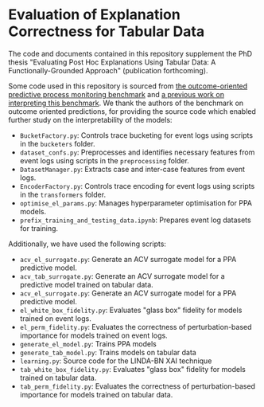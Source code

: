 # Evaluation of Explanation Correctness for Tabular Data
The code and documents contained in this repository supplement the PhD thesis "Evaluating Post Hoc Explanations Using Tabular Data: A Functionally-Grounded Approach" (publication forthcoming).

Some code used in this repository is sourced from <a href="https://github.com/irhete/predictive-monitoring-benchmark">the outcome-oriented predictive process monitoring benchmark</a> and <a href="https://github.com/renuka98/interpretable_predictive_processmodel/tree/master/BPIC_Data">a previous work on interpreting this benchmark</a>. We thank the authors of the benchmark on outcome oriented predictions, for providing the source code which enabled further study on the interpretability of the models:
* `BucketFactory.py`: Controls trace bucketing for event logs using scripts in the `bucketers` folder.
* `dataset_confs.py`: Preprocesses and identifies necessary features from event logs using scripts in the `preprocessing` folder.
* `DatasetManager.py`: Extracts case and inter-case features from event logs.
* `EncoderFactory.py`: Controls trace encoding for event logs using scripts in the `transformers` folder.
* `optimise_el_params.py`: Manages hyperparameter optimisation for PPA models.
* `prefix_training_and_testing_data.ipynb`: Prepares event log datasets for training.

Additionally, we have used the following scripts:
 * `acv_el_surrogate.py`: Generate an ACV surrogate model for a PPA predictive model.
 * `acv_tab_surrogate.py`: Generate an ACV surrogate model for a predictive model trained on tabular data.
 * `acv_el_surrogate.py`: Generate an ACV surrogate model for a PPA predictive model.
 * `el_white_box_fidelity.py`: Evaluates "glass box" fidelity for models trained on event logs.
 * `el_perm_fidelity.py`: Evaluates the correctness of perturbation-based importance for models trained on event logs.
 * `generate_el_model.py`: Trains PPA models
 * `generate_tab_model.py`: Trains models on tabular data
 * `learning.py`: Source code for the LINDA-BN XAI technique
 * `tab_white_box_fidelity.py`: Evaluates "glass box" fidelity for models trained on tabular data.
 * `tab_perm_fidelity.py`: Evaluates the correctness of perturbation-based importance for models trained on tabular data.
